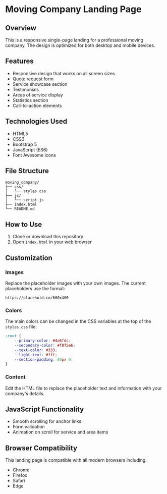 # Moving Company Landing Page

## Overview
This is a responsive single-page landing for a professional moving company. The design is optimized for both desktop and mobile devices.

## Features
- Responsive design that works on all screen sizes
- Quote request form
- Service showcase section
- Testimonials
- Areas of service display
- Statistics section
- Call-to-action elements

## Technologies Used
- HTML5
- CSS3
- Bootstrap 5
- JavaScript (ES6)
- Font Awesome icons

## File Structure
```
moving_company/
├── css/
│   └── styles.css
├── js/
│   └── script.js
├── index.html
└── README.md
```

## How to Use
1. Clone or download this repository
2. Open `index.html` in your web browser

## Customization

### Images
Replace the placeholder images with your own images. The current placeholders use the format:
```
https://placehold.co/600x400
```

### Colors
The main colors can be changed in the CSS variables at the top of the `styles.css` file:
```css
:root {
    --primary-color: #4a6fdc;
    --secondary-color: #f8f5e6;
    --text-color: #333;
    --light-text: #fff;
    --section-padding: 80px 0;
}
```

### Content
Edit the HTML file to replace the placeholder text and information with your company's details.

## JavaScript Functionality
- Smooth scrolling for anchor links
- Form validation
- Animation on scroll for service and area items

## Browser Compatibility
This landing page is compatible with all modern browsers including:
- Chrome
- Firefox
- Safari
- Edge